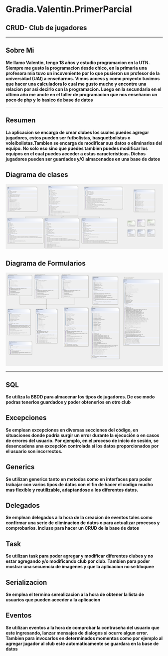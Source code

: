 # Gradia.Valentin.PrimerParcial

## CRUD- Club de jugadores
___
## Sobre Mi
**Me llamo Valentin, tengo 18 años y estudio programacion en la UTN. Siempre me gusto la programacion desde chico, en la 
primaria una profesora mia tuvo un incoveniente por lo que pusieron un profesor de la universidad (UAI) a enseñarnos. Vimos access y como proyecto tuvimos 
que hacer una calculadora lo cual me gusto mucho y encontre una relacion por asi decirlo con la programacion. Luego en la secundaria en el ultimo año me anote en
el taller de programacion que nos enseñaron un poco de php y lo basico de base de datos**
___
## Resumen
**La aplicacion se encarga de crear clubes los cuales puedes agregar jugadores, estos pueden ser futbolistas, basquetbolistas o voleibolistas.Tambien se encarga de  modificar sus datos o eliminarlos del equipo. 
No solo eso sino que puedes tambien puedes modificar los equipos en el cual  puedes acceder a estas caracteristicas. Dichos jugadores pueden ser guardados y/O almacenados en una base de datos**

## Diagrama de clases
![Alt text](DiagramaDeClases.png.png)

## Diagrama de Formularios
![Alt text](DiagramaDeFormularios.png)
___

## SQL
**Se utiliza la BBDD para almacenar los tipos de jugadores. De ese modo podras tenerlos guardados y poder obtenerlos en otro club**

## Excepciones
**Se emplean excepciones en diversas secciones del código, en situaciones donde podría surgir un error durante la ejecución o en casos de errores del usuario. 
Por ejemplo, en el proceso de inicio de sesión, se desencadena una excepción controlada si los datos proporcionados por el usuario son incorrectos.**

## Generics
**Se utilizan generics tanto en metodos como en interfaces para poder trabajar con varios tipos de datos con el fin de hacer el codigo mucho mas flexible y
reutilizable, adaptandose a los diferentes datos.**

## Delegados
**Se emplean delegados a la hora de la creacion de eventos tales como confirmar una serie de eliminacion de datos o para actualizar procesos y comprobarlos. Incluso para hacer un CRUD de la base de datos**

## Task
**Se utilizan task para poder agregar y modificar diferentes clubes y no estar agregando y/o modificando club por club. Tambien para poder mostrar una secuencia de imagenes y que la aplicacion no se bloquee**

## Serializacion
**Se emplea el termino serealizacion a la hora de obtener la lista de usuarios que pueden acceder a la aplicacion**

## Eventos
**Se utilizan eventos a la hora de comprobar la contraseña del usuario que este ingresando, lanzar mensajes de dialogos si ocurre algun error. Tambien para invocarlos en determinados momentos como por ejemplo al agregar
jugador al club este automaticamente se guardara en la base de datos**






